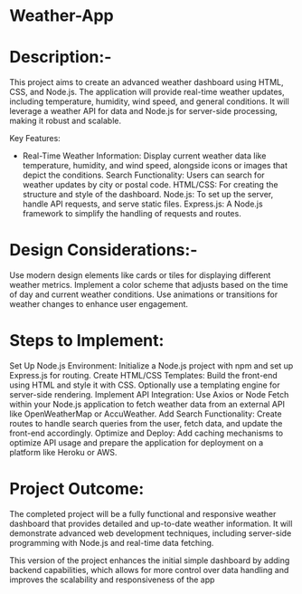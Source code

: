 # Weather-App
# Description:-
This project aims to create an advanced weather dashboard using HTML, CSS, and Node.js. The application will provide real-time weather updates, including temperature, humidity, wind speed, and general conditions. It will leverage a weather API for data and Node.js for server-side processing, making it robust and scalable.

Key Features:
* Real-Time Weather Information: Display current weather data like temperature, humidity, and wind speed, alongside icons 
 or images that depict the conditions.
Search Functionality: Users can search for weather updates by city or postal code.
HTML/CSS: For creating the structure and style of the dashboard.
Node.js: To set up the server, handle API requests, and serve static files.
Express.js: A Node.js framework to simplify the handling of requests and routes.
# Design Considerations:-
Use modern design elements like cards or tiles for displaying different weather metrics.
Implement a color scheme that adjusts based on the time of day and current weather conditions.
Use animations or transitions for weather changes to enhance user engagement.
# Steps to Implement:
Set Up Node.js Environment: Initialize a Node.js project with npm and set up Express.js for routing.
Create HTML/CSS Templates: Build the front-end using HTML and style it with CSS. Optionally use a templating engine for server-side rendering.
Implement API Integration: Use Axios or Node Fetch within your Node.js application to fetch weather data from an external API like OpenWeatherMap or AccuWeather.
Add Search Functionality: Create routes to handle search queries from the user, fetch data, and update the front-end accordingly.
Optimize and Deploy: Add caching mechanisms to optimize API usage and prepare the application for deployment on a platform like Heroku or AWS.
# Project Outcome:
The completed project will be a fully functional and responsive weather dashboard that provides detailed and up-to-date weather information. It will demonstrate advanced web development techniques, including server-side programming with Node.js and real-time data fetching.

This version of the project enhances the initial simple dashboard by adding backend capabilities, which allows for more control over data handling and improves the scalability and responsiveness of the app
